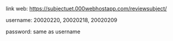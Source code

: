 link web: https://subjectuet.000webhostapp.com/reviewsubject/

username: 20020220, 20020218, 20020209

password: same as username
